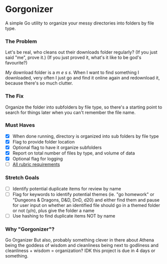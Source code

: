 # Gorgonizer
A simple Go utility to organize your messy directories into folders by file type.

### The Problem
Let's be real, who cleans out their downloads folder regularly? (If you just said "me", prove it.) (If you just proved it, what's it like to be god's favourite?)

*My* download folder is a *m e s s*. When I want to find something I downloaded, very often I just go and find it online again and redownload it, because there's so much clutter.

### The Fix
Organize the folder into subfolders by file type, so there's a starting point to search for things later when you can't remember the file name.

### Must Haves
- [x] When done running, directory is organized into sub folders by file type
- [x] Flag to provide folder location
- [x] Optional flag to have it organize subfolders
- [x] Report on total number of files by type, and volume of data
- [x] Optional flag for logging
- [ ] [All rubric requirements](rubric.md)

### Stretch Goals
- [ ] Identify potential duplicate items for review by name
- [ ] Flag for keywords to identify potential themes (ie. "go homework" or "Dungeons & Dragons, D&D, DnD, d20) and either find them and pause for user input on whether an identified file should go in a themed folder or not (y/n), plus give the folder a name
- [ ] Use hashing to find duplicate items NOT by name

### Why "Gorgonizer"?
Go Organizer
But also, probably something clever in there about Athena being the goddess of wisdom and cleanliness being next to godliness and cleanliness + wisdom = organization? IDK this project is due in 4 days or something. 